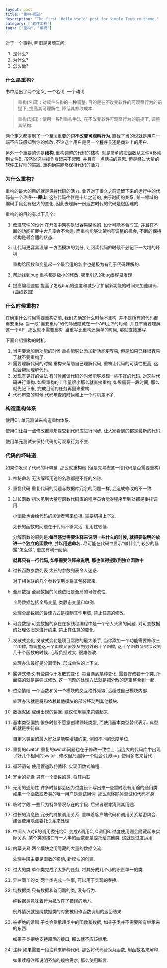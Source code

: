 ```yaml
---
layout: post
title: "重构-概述"
description: "The first 'Hello world' post for Simple Texture theme."
category: ['软件工程']
tags: ["重构", "编码"]
---
```


对于一个事物, 照旧是灵魂三问:
1. 是什么?
1. 为什么?
1. 怎么做?


### 什么是重构?

书中给出了两个定义, 一个名词, 一个动词

> 重构(名词) : 对软件结构的一种调整, 目的是在不改变软件的可观察行为的前提下, 提高其可理解性, 降低其修改成本.

> 重构(动词) : 使用一系列重构手法, 在不改变软件可观察行为的前提下, 调整其结构.

两个定义都提到了一个至关重要的词**不改变可观察行为**, 直截了当的说就是用户一端不应该感知到你的修改, 不论这个用户是另一个程序员还是商业上的用户. 

另外一个重要的词是**结构**, 重构调整的代码的结构. 就是简单的把函数从文件A移动到文件B. 虽然说这些操作看起来不起眼, 并且有一点瞎搞的意思. 但是经过大量的软件工程师的实践, 重构确实能够保持代码的活力.


### 为什么重构?
重构的最大的目的就是保持代码的活力. 业界对于很久之前遗留下来的运行中的代码有一个称呼---**屎山**, 这些代码往往是十年之前的, 由于时间的关系, 某一领域的编码手段会有很大的变化, 因此去理解一份远古时代的代码是很困难的.

重构的的目的有以下几个:
1. 改进软件的设计
    在开发中架构是很容易腐败的. 设计可能不合时宜, 并且在不断的功能扩展中大几率会不合适.
    而重构能够让架构有调整的机会, 不断的保持架构是最合适的状态.

1. 让代码更容易理解
    一方面模块的划分, 让阅读代码的时候不必记下一大堆的环境.

    重构给函数和变量起一个最合适的名字也是极为有利于代码理解的.

1. 帮助找到bug
    重构都是极小的修改, 哪里引入的bug很容易发现
1. 提高编程速度
    提高了发现bug的速度和减少了扩展新功能的时间来加速编码.(曲线救国)

### 什么时候重构?
在确定什么时候需要重构之前, 我们先确定什么时候不重构.
并不是所有的代码都需要重构.
当一段"需要重构"的代码被隐藏在一个API之下的时候, 并且不需要理解这一个API. 那么就不需要重构.
当重写比重构还简单的时候, 那就直接重写.

下面介绍重构的时机.
1. 当需要添加新功能的时候
    重构能够让添加新功能更容易, 但是如果已经很容易了就不要重构了.
1. 需要理解代码的时候
    重构来帮助自己理解代码, 重构让代码的可读性更高, 这就会帮助理解代码.
1. 发现有更好的做法
    有时候阅读代码的时候能够发现一些不好的代码. 对这些代码进行重构.
    如果重构的工作量很小那么就直接重构, 如果需要一段时间, 那么就先记下来, 完成目前的任务再回来重构.
1. 代码审查的时候
    代码审查的时候和上一个时机差不多.

### 构造重构体系
使用CI, 单元测试来构造重构体系.

使用CI让每一点修改都能够提交到代码库进行同步, 让大家看到的都是最新的代码.

使用单元测试来保持代码的可观察行为不变.

### 代码的坏味道.
如果你发现了代码的坏味道, 那么就重构他.(但是先考虑这一段代码是否需要重构)

1. 神秘命名
    无法解释用途的名称都是不好的名称.
1. 重复代码
    重复代码的问题与数据库冗余的问题一样, 会造成修改的不一致.
1. 过长函数
    初次见到大量短函数代码库的程序员会觉得程序里到处都是委托调用.

    小函数也会给代码的阅读者带来负担, 需要切换上下文.

    太长的函数的问题在于代码不够灵活, 复用性较低.

    分解函数的原则是:**每当感觉需要注释来说明一些什么的时候, 就把要说明的放进一个独立的函数中, 并以用途命名.** 尽可能在代码中显示"做什么", 较少的暴露"怎么做", 更加有利于阅读.

    **就算只有一行代码, 如果需要注释来说明, 那也值得提取到独立函数中**

1. 过长函数参数列表
    太长的参数列表令人迷惑.

    对于相关联的几个参数使用类将其包装起来.

1. 全局数据
    全局数据的问题依旧是全局的可修改性,

    全局数据包括全局变量, 类静态变量和单例.

    处理全局数据的最佳方式是控制其作用域, 禁止任意的修改.
1. 可变数据
    可变数据的存在在多线程编程中是一个令人头痛的问题. 
    对可变数据的处理依旧是进行约束, 禁止其任意的变化.

1. 发散式变化
    发散式变化是项目腐败的最大杀手, 当你添加一个功能需要修改三个函数, 而调整这三个函数又要涉及到另外的十个函数, 这十个函数又会涉及到几十个函数的时候. 心智负担过大. 很难修改.

    处理办法最好是分离函数, 形成单独的上下文.
1. 霰弹式修改
    有些类似于发散式变化. 每当遇到某种变化, 需要修改若干个类, 所面临的就是霰弹式修改.
    这一问题的处理方法就是把分散的逻辑整合到一起.

1. 依恋情结
    一个函数和另一个模块的交互格外频繁, 远超过自己模块内部.

    处理办法就是将和依赖其他模块的部分移动到其他模块.

1. 数据泥团
    成组出现的数据.
    建议使用类来包装起来.

1. 基本类型偏执
    很多时候不愿意创建领域类型, 而使用基本类型替代表示. 典型的就是字符串.

    自定义类型的最大好处是能够增加约束. 例如不同的长度单位.

1. 重复的switch
    重复的switch问题也在于修改一致性上.
    当庞大的代码库中出现了好几个相同的switch, 修改但凡漏掉一个就会引发bug.
    使用多态来替代.

1. 循环语句
    使用管道取代循环. 实现函数式编程.

1. 冗余的元素
    只有一个函数的类.
    将其内联

1. 无用的通用性
    许多时候都会因为过度设计写出来一些暂时没有用途的通用类.
    如果一个函数或者类的唯一用户是测试用例. 那么就移除掉测试和代码本身.

1. 临时字段
    一些只为特殊情况存在的字段. 后来者很难猜测其用途.
1. 过长的消息链
    冗长的对象调用关系.  意味着客户端代码和调用关系紧密耦合.
    建议使用隐藏委托关系来处理.

1. 中间人
    A对B的调用委托给C, 变成A调用C, C调用B. 过度使用则会隐藏起来实际关系. 某个类的接口有一大半的函数都是委托给其他类, 这就是过度运用.

1. 内幕交易
    两个模块之间隐藏的大量的数据交流.

    处理手段主要是函数的移动, 新模块的创建.

1. 过大的类
    单个类完成了太多的任务, 将其分成几个小的职责单一的类.


1. 异曲同工的类
    两个类完成一件事, 可以用于实现的替换.

1. 纯数据类
    只有数据和访问器的类, 没有行为.

    纯数据类意味着行为被放在了错误的地方.

    例外情况就是纯数据类的对象被用作函数调用的返回结果.

1. 被拒绝的馈赠
    子类会继承超类中的函数和数据, 如果子类并不需要所有继承来的东西. 

    如果子类拒绝支持超类的接口, 那么就不应该继承.

1. 注释
    如果需要一段注释来解释代码, 那么将代码替换为函数, 用函数名来解释. 


    如果续呀注释说明系统的规格需求, 那么使用断言.

